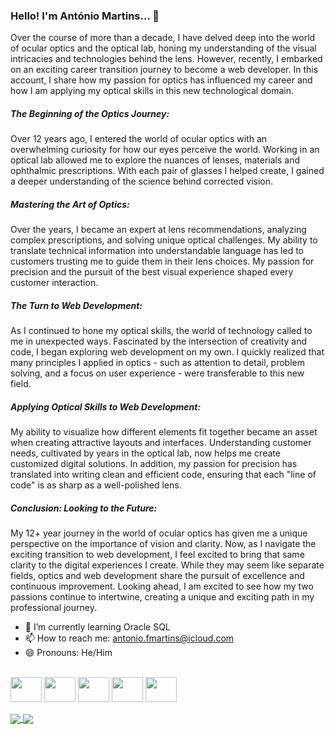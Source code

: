 ### Hello! I'm António Martins...  👋

Over the course of more than a decade, I have delved deep into the world of ocular optics and the optical lab, honing my understanding of the visual intricacies and technologies behind the lens. However, recently, I embarked on an exciting career transition journey to become a web developer. In this account, I share how my passion for optics has influenced my career and how I am applying my optical skills in this new technological domain.

<h5>The Beginning of the Optics Journey:</h5>
Over 12 years ago, I entered the world of ocular optics with an overwhelming curiosity for how our eyes perceive the world. Working in an optical lab allowed me to explore the nuances of lenses, materials and ophthalmic prescriptions. With each pair of glasses I helped create, I gained a deeper understanding of the science behind corrected vision.

<h5>Mastering the Art of Optics:</h5>
Over the years, I became an expert at lens recommendations, analyzing complex prescriptions, and solving unique optical challenges. My ability to translate technical information into understandable language has led to customers trusting me to guide them in their lens choices. My passion for precision and the pursuit of the best visual experience shaped every customer interaction.

<h5>The Turn to Web Development:</h5>
As I continued to hone my optical skills, the world of technology called to me in unexpected ways. Fascinated by the intersection of creativity and code, I began exploring web development on my own. I quickly realized that many principles I applied in optics - such as attention to detail, problem solving, and a focus on user experience - were transferable to this new field.

<h5>Applying Optical Skills to Web Development:</h5>
My ability to visualize how different elements fit together became an asset when creating attractive layouts and interfaces. Understanding customer needs, cultivated by years in the optical lab, now helps me create customized digital solutions. In addition, my passion for precision has translated into writing clean and efficient code, ensuring that each "line of code" is as sharp as a well-polished lens.


<h5>Conclusion: Looking to the Future:</h5>
My 12+ year journey in the world of ocular optics has given me a unique perspective on the importance of vision and clarity. Now, as I navigate the exciting transition to web development, I feel excited to bring that same clarity to the digital experiences I create. While they may seem like separate fields, optics and web development share the pursuit of excellence and continuous improvement. Looking ahead, I am excited to see how my two passions continue to intertwine, creating a unique and exciting path in my professional journey.

- 🌱 I’m currently learning Oracle SQL
- 📫 How to reach me: antonio.fmartins@icloud.com
- 😄 Pronouns: He/Him

<div><br>
<img align="center" height="40" width="50" src="https://cdn.jsdelivr.net/gh/devicons/devicon/icons/html5/html5-original.svg"/>
<img align="center" height="40" width="50" src="https://cdn.jsdelivr.net/gh/devicons/devicon/icons/css3/css3-original.svg" />
<img align="center" height="40" width="50" src="https://cdn.jsdelivr.net/gh/devicons/devicon/icons/javascript/javascript-original.svg"/>
<img align="center" height="40" width="50" src="https://cdn.jsdelivr.net/gh/devicons/devicon/icons/react/react-original.svg"/>
<img align="center" height="40" width="50" src="https://cdn.jsdelivr.net/gh/devicons/devicon/icons/github/github-original.svg"/>
</div>
<br>

<a href="https://github.com/antonio-fmartins/github-readme-stats">
  <img align="center" src="https://github-readme-stats.vercel.app/api?username=antonio-fmartins&show_icons=true&theme=gotham&count_private=true"/>
</a>
<a href="https://github.com/antonio-fmartins/api/top-langs?username=anuraghazra">
  <img align="center" src="https://github-readme-stats.vercel.app/api/top-langs/?username=antonio-fmartins&show_icons=true&theme=gotham&count_private=true"/>



